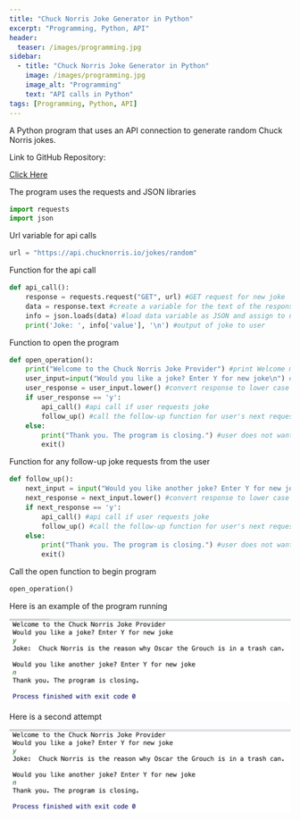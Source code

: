 ```yaml
---
title: "Chuck Norris Joke Generator in Python"
excerpt: "Programming, Python, API"
header:
  teaser: /images/programming.jpg
sidebar:
  - title: "Chuck Norris Joke Generator in Python"
    image: /images/programming.jpg
    image_alt: "Programming"
    text: "API calls in Python"
tags: [Programming, Python, API]
---
```

A Python program that uses an API connection to generate random Chuck Norris jokes.

Link to GitHub Repository:

[Click Here](https://github.com/davidsuffolk/Chuck-Norris-Joke-API-in-Python)


The program uses the requests and JSON libraries

```python
import requests
import json
```

Url variable for api calls

```python
url = "https://api.chucknorris.io/jokes/random"
```

Function for the api call

```python
def api_call():
    response = requests.request("GET", url) #GET request for new joke
    data = response.text #create a variable for the text of the response
    info = json.loads(data) #load data variable as JSON and assign to new variable
    print('Joke: ', info['value'], '\n') #output of joke to user
```

Function to open the program

```python
def open_operation():
    print("Welcome to the Chuck Norris Joke Provider") #print Welcome message
    user_input=input("Would you like a joke? Enter Y for new joke\n") #request for user to call for joke or end program
    user_response = user_input.lower() #convert response to lower case for error handling
    if user_response == 'y':
        api_call() #api call if user requests joke
        follow_up() #call the follow-up function for user's next request
    else:
        print("Thank you. The program is closing.") #user does not want a new joke. End program with exit message
        exit()
```

Function for any follow-up joke requests from the user

```python
def follow_up():
    next_input = input("Would you like another joke? Enter Y for new joke\n") #request for user to call for joke or end program
    next_response = next_input.lower() #convert response to lower case for error handling
    if next_response == 'y':
        api_call() #api call if user requests joke
        follow_up() #call the follow-up function for user's next request
    else:
        print("Thank you. The program is closing.") #user does not want a new joke. End program with exit message
        exit()
```

Call the open function to begin program

```python
open_operation()
```

Here is an example of the program running

<img src="images/chuck_norris_output.png"/>

Here is a second attempt

![output](images/chuck_norris_output.png)
